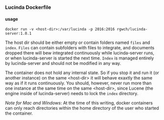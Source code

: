 ### Lucinda Dockerfile

#### usage

    docker run -v <host-dir>:/var/lucinda -p 2016:2016 rgwch/lucinda-server:1.0.1
    
The host dir should be either empty or contain folders named `files` and `index`. `Files` can contain subfolders with files to integrate, and documents dropped there will bew integrated continuously while lucinda-server runs, or when lucinda-server is started the next time. `Index`  is managed entirely by lucinda-server and should not be modified in any way.

The container does not hold any internal state. So if you stop it and run it (or another instance) on the same &lt;host-dir&gt; it will behave exaxtly the same way as if it runs continuously. You should, however, never run more than one instance at the same time on the same &lt;host-dir&gt;, since Lucene (the engine inside of lucinda-server) needs to lock the `index` directory.

*Note for Mac and Windows*: At the time of this writing, docker containers can only reach directories within the home directory of the user who started the container.
